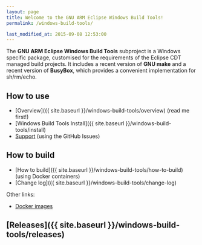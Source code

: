 ```yaml
---
layout: page
title: Welcome to the GNU ARM Eclipse Windows Build Tools!
permalink: /windows-build-tools/

last_modified_at: 2015-09-08 12:53:00
---
```


The **GNU ARM Eclipse Windows Build Tools** subproject is a Windows specific package, customised for the requirements of the Eclipse CDT managed build projects. It includes a recent version of **GNU make** and a recent version of **BusyBox**, which provides a convenient implementation for sh/rm/echo.

## How to use

* [Overview]({{ site.baseurl }}/windows-build-tools/overview)  (read me first!)
* [Windows Build Tools Install]({{ site.baseurl }}/windows-build-tools/install)
* [Support](https://github.com/gnuarmeclipse/windows-build-tools/issues/1)  (using the GitHub Issues)

## How to build

* [How to build]({{ site.baseurl }}/windows-build-tools/how-to-build) (using Docker containers)
* [Change log]({{ site.baseurl }}/windows-build-tools/change-log)

Other links:

* [Docker images](https://registry.hub.docker.com/u/ilegeul/)

## [Releases]({{ site.baseurl }}/windows-build-tools/releases)

